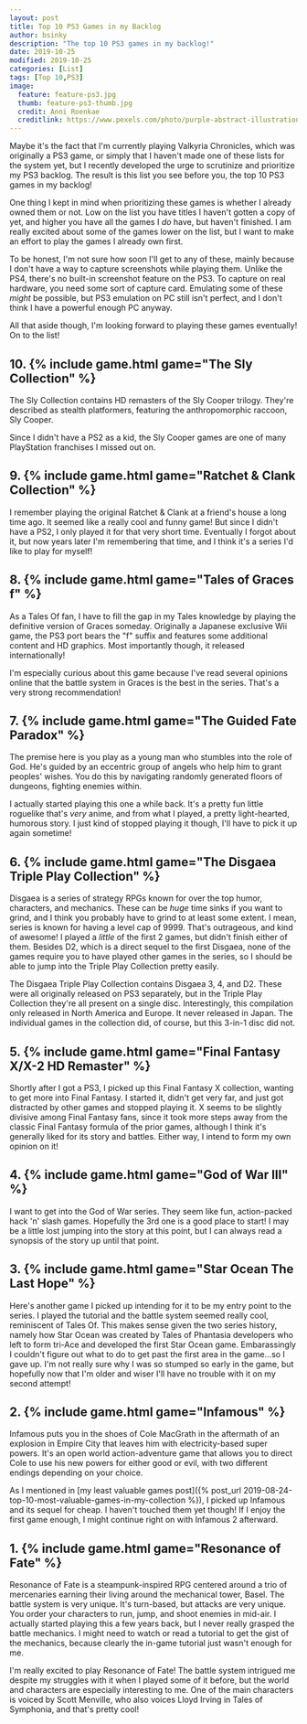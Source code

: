 ```yaml
---
layout: post
title: Top 10 PS3 Games in my Backlog
author: bsinky
description: "The top 10 PS3 games in my backlog!"
date: 2019-10-25
modified: 2019-10-25
categories: [List]
tags: [Top 10,PS3]
image:
  feature: feature-ps3.jpg
  thumb: feature-ps3-thumb.jpg
  credit: Anni Roenkae
  creditlink: https://www.pexels.com/photo/purple-abstract-illustration-3109850/
---
```


Maybe it's the fact that I'm currently playing Valkyria Chronicles, which was
originally a PS3 game, or simply that I haven't made one of these lists for the
system yet, but I recently developed the urge to scrutinize and prioritize my
PS3 backlog. The result is this list you see before you, the top 10 PS3 games in
my backlog!

<!--more-->

One thing I kept in mind when prioritizing these games is whether I already
owned them or not. Low on the list you have titles I haven't gotten a copy of
yet, and higher you have all the games I *do* have, but haven't finished. I am
really excited about some of the games lower on the list, but I want to make an
effort to play the games I already own first.

To be honest, I'm not sure how soon I'll get to any of these, mainly because I
don't have a way to capture screenshots while playing them. Unlike the PS4,
there's no built-in screenshot feature on the PS3. To capture on real hardware,
you need some sort of capture card. Emulating some of these *might* be possible,
but PS3 emulation on PC still isn't perfect, and I don't think I have a powerful
enough PC anyway.

All that aside though, I'm looking forward to playing these games eventually! On
to the list!

## 10. {% include game.html game="The Sly Collection" %}

The Sly Collection contains HD remasters of the Sly Cooper trilogy. They're
described as stealth platformers, featuring the anthropomorphic raccoon, Sly
Cooper.

Since I didn't have a PS2 as a kid, the Sly Cooper games are one of many
PlayStation franchises I missed out on.

## 9. {% include game.html game="Ratchet & Clank Collection" %}

I remember playing the original Ratchet & Clank at a friend's house a long time
ago. It seemed like a really cool and funny game! But since I didn't have a PS2,
I only played it for that very short time. Eventually I forgot about it, but now
years later I'm remembering that time, and I think it's a series I'd like to
play for myself!

## 8. {% include game.html game="Tales of Graces f" %}

As a Tales Of fan, I have to fill the gap in my Tales knowledge by playing the
definitive version of Graces someday. Originally a Japanese exclusive Wii game,
the PS3 port bears the "f" suffix and features some additional content and HD
graphics. Most importantly though, it released internationally!

I'm especially curious about this game because I've read several opinions online
that the battle system in Graces is the best in the series. That's a very strong
recommendation!

## 7. {% include game.html game="The Guided Fate Paradox" %}

The premise here is you play as a young man who stumbles into the role of God.
He's guided by an eccentric group of angels who help him to grant peoples'
wishes. You do this by navigating randomly generated floors of dungeons,
fighting enemies within.

I actually started playing this one a while back. It's a pretty fun little
roguelike that's *very* anime, and from what I played, a pretty light-hearted,
humorous story. I just kind of stopped playing it though, I'll have to pick it
up again sometime!

## 6. {% include game.html game="The Disgaea Triple Play Collection" %}

Disgaea is a series of strategy RPGs known for over the top humor, characters,
and mechanics. These can be *huge* time sinks if you want to grind, and I think
you probably have to grind to at least some extent. I mean, series is known for
having a level cap of 9999. That's outrageous, and kind of awesome! I played a
*little* of the first 2 games, but didn't finish either of them. Besides D2,
which is a direct sequel to the first Disgaea, none of the games require you to
have played other games in the series, so I should be able to jump into the
Triple Play Collection pretty easily.

The Disgaea Triple Play Collection contains Disgaea 3, 4, and D2. These were all
originally released on PS3 separately, but in the Triple Play Collection they're
all present on a single disc. Interestingly, this compilation only released in
North America and Europe. It never released in Japan. The individual games in
the collection did, of course, but this 3-in-1 disc did not.

## 5. {% include game.html game="Final Fantasy X/X-2 HD Remaster" %}

Shortly after I got a PS3, I picked up this Final Fantasy X collection, wanting
to get more into Final Fantasy. I started it, didn't get very far, and just got
distracted by other games and stopped playing it. X seems to be slightly
divisive among Final Fantasy fans, since it took more steps away from the
classic Final Fantasy formula of the prior games, although I think it's
generally liked for its story and battles. Either way, I intend to form my own
opinion on it!

## 4. {% include game.html game="God of War III" %}

I want to get into the God of War series. They seem like fun, action-packed hack
'n' slash games. Hopefully the 3rd one is a good place to start! I may be a
little lost jumping into the story at this point, but I can always read a
synopsis of the story up until that point.

## 3. {% include game.html game="Star Ocean The Last Hope" %}

Here's another game I picked up intending for it to be my entry point to the
series. I played the tutorial and the battle system seemed really cool,
reminiscent of Tales Of. This makes sense given the two series history, namely
how Star Ocean was created by Tales of Phantasia developers who left to form
tri-Ace and developed the first Star Ocean game. Embarassingly I couldn't figure
out what to do to get past the first area in the game...so I gave up. I'm not
really sure why I was so stumped so early in the game, but hopefully now that
I'm older and wiser I'll have no trouble with it on my second attempt!

## 2. {% include game.html game="Infamous" %}

Infamous puts you in the shoes of Cole MacGrath in the aftermath of an explosion
in Empire City that leaves him with electricity-based super powers. It's an open
world action-adventure game that allows you to direct Cole to use his new powers
for either good or evil, with two different endings depending on your choice.

As I mentioned in [my least valuable games post]({% post_url 2019-08-24-top-10-most-valuable-games-in-my-collection %}), I picked up Infamous
and its sequel for cheap. I haven't touched them yet though! If I enjoy the
first game enough, I might continue right on with Infamous 2 afterward.

## 1. {% include game.html game="Resonance of Fate" %}

Resonance of Fate is a steampunk-inspired RPG centered around a trio of
mercenaries earning their living around the mechanical tower, Basel. The battle
system is very unique. It's turn-based, but attacks are very unique. You order
your characters to run, jump, and shoot enemies in mid-air. I actually started
playing this a few years back, but I never really grasped the battle mechanics.
I might need to watch or read a tutorial to get the gist of the mechanics,
because clearly the in-game tutorial just wasn't enough for me.

I'm really excited to play Resonance of Fate! The battle system intrigued me
despite my struggles with it when I played some of it before, but the world and
characters are especially interesting to me. One of the main characters is
voiced by Scott Menville, who also voices Lloyd Irving in Tales of Symphonia,
and that's pretty cool!
